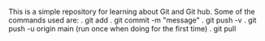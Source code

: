 This is a simple repository for learning about Git and Git hub.
Some of the commands used are:
. git add
. git commit -m "message"
. git push -v 
. git push -u origin main (run once when doing for the first time)
. git pull
